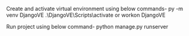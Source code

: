 Create and activate virtual environment using below commands-
py -m venv DjangoVE
.\DjangoVE\Scripts\activate or workon DjangoVE

Run project using below command-
python manage.py runserver